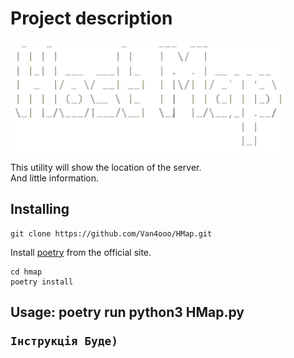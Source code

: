 <h1>Project description</h1>

![logo](img/logo-2.png)

This utility will show the location of the server.  
And little information.

<h2>Installing</h3>
    
    git clone https://github.com/Van4ooo/HMap.git

Install [poetry]("https://python-poetry.org/docs/") from the official site.
    
    cd hmap
    poetry install

<h2>Usage: poetry run python3 HMap.py
    
    Інструкція Буде)
